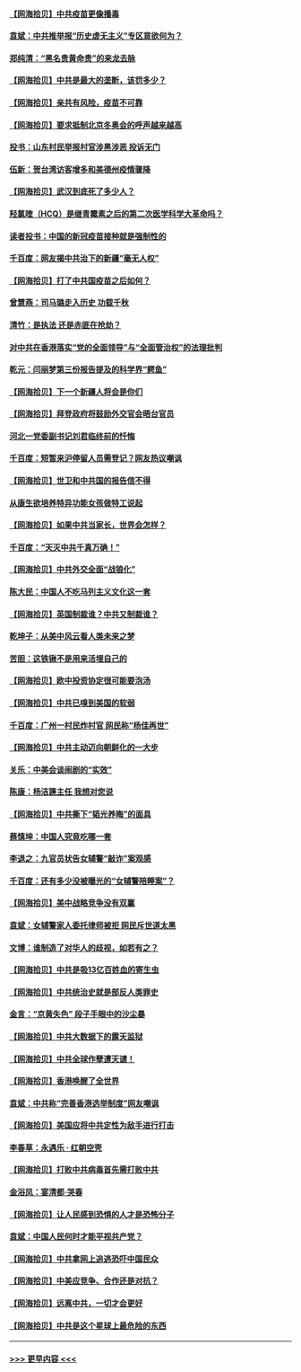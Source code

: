 #### [【网海拾贝】中共疫苗更像播毒](../pages/nsc993/n12876631.md?t=04132302) 
#### [袁斌：中共推举报“历史虚无主义”专区意欲何为？](../pages/nsc993/n12876530.md?t=04132302) 
#### [郑纯清：“黑名贵黄命贵”的来龙去脉](../pages/nsc993/n12875589.md?t=04132302) 
#### [【网海拾贝】中共是最大的垄断，该罚多少？](../pages/nsc993/n12874006.md?t=04132302) 
#### [【网海拾贝】亲共有风险，疫苗不可靠](../pages/nsc993/n12872224.md?t=04132302) 
#### [【网海拾贝】要求抵制北京冬奥会的呼声越来越高](../pages/nsc993/n12868962.md?t=04132302) 
#### [投书：山东村民举报村官涉黑涉恶 投诉无门](../pages/nsc993/n12869726.md?t=04132302) 
#### [伍新：贺台湾访客增多和美德州疫情骤降](../pages/nsc993/n12865651.md?t=04132302) 
#### [【网海拾贝】武汉到底死了多少人？](../pages/nsc993/n12863707.md?t=04132302) 
#### [羟氯喹（HCQ）是继青霉素之后的第二次医学科学大革命吗？](../pages/nsc993/n12638564.md?t=04132302) 
#### [读者投书：中国的新冠疫苗接种就是强制性的](../pages/nsc993/n12859932.md?t=04132302) 
#### [千百度：网友揭中共治下的新疆“毫无人权”](../pages/nsc993/n12858385.md?t=04132302) 
#### [【网海拾贝】打了中共国疫苗之后如何？](../pages/nsc993/n12857866.md?t=04132302) 
#### [曾慧燕：司马璐走入历史 功载千秋](../pages/nsc993/n12856996.md?t=04132302) 
#### [清竹：是执法 还是赤匪在抢劫？](../pages/nsc993/n12856952.md?t=04132302) 
#### [对中共在香港落实“党的全面领导”与“全面管治权”的法理批判](../pages/nsc993/n12856929.md?t=04132302) 
#### [乾元：闫丽梦第三份报告提及的科学界“鳄鱼”](../pages/nsc993/n12855985.md?t=04132302) 
#### [【网海拾贝】下一个新疆人将会是你们](../pages/nsc993/n12855864.md?t=04132302) 
#### [【网海拾贝】拜登政府将鼓励外交官会晤台官员](../pages/nsc993/n12853615.md?t=04132302) 
#### [河北一党委副书记刘君临终前的忏悔](../pages/nsc993/n12849420.md?t=04132302) 
#### [千百度：短暂来沪停留人员需登记？网友热议嘲讽](../pages/nsc993/n12853497.md?t=04132302) 
#### [【网海拾贝】世卫和中共国的报告信不得](../pages/nsc993/n12850902.md?t=04132302) 
#### [从康生欲培养特异功能女孩做特工说起](../pages/nsc993/n12849289.md?t=04132302) 
#### [【网海拾贝】如果中共当家长，世界会怎样？](../pages/nsc993/n12848436.md?t=04132302) 
#### [千百度：“天灭中共千真万确！”](../pages/nsc993/n12845659.md?t=04132302) 
#### [【网海拾贝】中共外交全面“战狼化”](../pages/nsc993/n12845607.md?t=04132302) 
#### [陈大民：中国人不吃马列主义文化这一套](../pages/nsc993/n12842496.md?t=04132302) 
#### [【网海拾贝】英国制裁谁？中共又制裁谁？](../pages/nsc993/n12840909.md?t=04132302) 
#### [乾坤子：从美中风云看人类未来之梦](../pages/nsc993/n12840590.md?t=04132302) 
#### [苦胆：这铁锹不是用来活埋自己的](../pages/nsc993/n12839512.md?t=04132302) 
#### [【网海拾贝】欧中投资协定很可能要泡汤](../pages/nsc993/n12835122.md?t=04132302) 
#### [【网海拾贝】中共已嗅到美国的软弱](../pages/nsc993/n12832411.md?t=04132302) 
#### [千百度：广州一村民炸村官 网民称“杨佳再世”](../pages/nsc993/n12832380.md?t=04132302) 
#### [【网海拾贝】中共主动迈向朝鲜化的一大步](../pages/nsc993/n12829887.md?t=04132302) 
#### [关乐：中美会谈闹剧的“实效”](../pages/nsc993/n12826698.md?t=04132302) 
#### [陈康：杨洁篪主任  我想对您说](../pages/nsc993/n12826609.md?t=04132302) 
#### [【网海拾贝】中共撕下“韬光养晦”的面具](../pages/nsc993/n12826459.md?t=04132302) 
#### [蔡慎坤：中国人究竟吃哪一套](../pages/nsc993/n12826010.md?t=04132302) 
#### [李退之：九官员状告女辅警“敲诈”案观感](../pages/nsc993/n12823984.md?t=04132302) 
#### [千百度：还有多少没被曝光的“女辅警陪睡案”？](../pages/nsc993/n12822136.md?t=04132302) 
#### [【网海拾贝】美中战略竞争没有双赢](../pages/nsc993/n12822105.md?t=04132302) 
#### [袁斌：女辅警家人委托律师被拒 网民斥世道太黑](../pages/nsc993/n12822004.md?t=04132302) 
#### [文博：谁制造了对华人的歧视，如若有之？](../pages/nsc993/n12821635.md?t=04132302) 
#### [【网海拾贝】中共是吸13亿百姓血的寄生虫](../pages/nsc993/n12819191.md?t=04132302) 
#### [【网海拾贝】中共统治史就是部反人类罪史](../pages/nsc993/n12816738.md?t=04132302) 
#### [金言：“京黄失色” 段子手眼中的沙尘暴](../pages/nsc993/n12815700.md?t=04132302) 
#### [【网海拾贝】中共大数据下的露天监狱](../pages/nsc993/n12811075.md?t=04132302) 
#### [【网海拾贝】中共全球作孽遭天谴！](../pages/nsc993/n12810258.md?t=04132302) 
#### [【网海拾贝】香港唤醒了全世界](../pages/nsc993/n12809100.md?t=04132302) 
#### [袁斌：中共称“完善香港选举制度”网友嘲讽](../pages/nsc993/n12808994.md?t=04132302) 
#### [【网海拾贝】美国应将中共定性为敌手进行打击](../pages/nsc993/n12806870.md?t=04132302) 
#### [李春草：永遇乐 · 红朝空壳](../pages/nsc993/n12805365.md?t=04132302) 
#### [【网海拾贝】打败中共病毒首先需打败中共](../pages/nsc993/n12803930.md?t=04132302) 
#### [金浴凤：宴清都‧哭春](../pages/nsc993/n12801601.md?t=04132302) 
#### [【网海拾贝】让人民感到恐惧的人才是恐怖分子](../pages/nsc993/n12799347.md?t=04132302) 
#### [袁斌：中国人民何时才能平视共产党？](../pages/nsc993/n12799306.md?t=04132302) 
#### [【网海拾贝】中共拿网上追逃恐吓中国民众](../pages/nsc993/n12796905.md?t=04132302) 
#### [【网海拾贝】中美应竞争、合作还是对抗？](../pages/nsc993/n12794675.md?t=04132302) 
#### [【网海拾贝】远离中共，一切才会更好](../pages/nsc993/n12793572.md?t=04132302) 
#### [【网海拾贝】中共是这个星球上最危险的东西](../pages/nsc993/n12791400.md?t=04132302) 

----
#### [ >>> 更早内容 <<< ](../indexes/nsc993-earlier.md)
